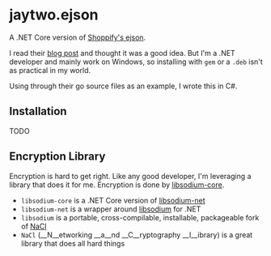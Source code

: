 # jaytwo.ejson

A .NET Core version of [Shoppify's ejson](https://github.com/Shopify/ejson).

I read their [blog post](https://engineering.shopify.com/blogs/engineering/secrets-at-shopify-introducing-ejson) and thought it was a good idea.  But I'm a .NET developer and mainly work on Windows, so installing with `gem` or a `.deb` isn't as practical in my world.

Using through their go source files as an example, I wrote this in C#.

## Installation

TODO

## Encryption Library

Encryption is hard to get right.  Like any good developer, I'm leveraging a library that does it for me.  Encryption is done by [libsodium-core](https://github.com/tabrath/libsodium-core/).

* `libsodium-core` is a .NET Core version of [libsodium-net](https://github.com/adamcaudill/libsodium-net)
* `libsodium-net` is a wrapper around [libsodium](https://github.com/jedisct1/libsodium) for .NET
* `libsodium` is a portable, cross-compilable, installable, packageable fork of [NaCl](http://nacl.cr.yp.to/)
* `NaCl` (__N__etworking __a__nd __C__ryptography __l__ibrary) is a great library that does all hard things
